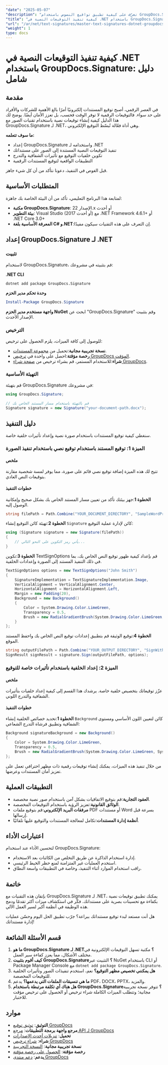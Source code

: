 ```yaml
---
"date": "2025-05-07"
"description": "تعرّف على كيفية تطبيق تواقيع النصوص باستخدام GroupDocs.Signature لـ .NET. يغطي هذا الدليل الإعداد، وتواقيع النصوص المستندة إلى الصور، وتأثيرات الخلفية الخاصة."
"title": "كيفية تنفيذ التوقيعات النصية في .NET باستخدام GroupDocs.Signature - دليل شامل"
"url": "/ar/net/text-signatures/master-text-signatures-dotnet-groupdocs-signature/"
"weight": 1
type: docs
---
```

# كيفية تنفيذ التوقيعات النصية في .NET باستخدام GroupDocs.Signature: دليل شامل

## مقدمة

في العصر الرقمي، أصبح توقيع المستندات إلكترونيًا أمرًا بالغ الأهمية للشركات والأفراد على حد سواء. فالتوقيعات الرقمية لا توفر الوقت فحسب، بل تعزز الأمان أيضًا. يوضح لك هذا الدليل كيفية إنشاء توقيعات نصية باستخدام تقنيات الصور مع GroupDocs.Signature لـ .NET، وهي أداة فعّالة تُبسّط التوقيع الإلكتروني.

**ما سوف تتعلمه:**
- إعداد GroupDocs.Signature واستخدامه لـ .NET
- تنفيذ التوقيعات النصية المستندة إلى الصور على مستنداتك
- تكوين خلفيات التوقيع مع تأثيرات الشفافية والتدرج
- التطبيقات الواقعية لتوقيع المستندات الرقمية

قبل الغوص في التنفيذ، دعونا نتأكد من أن كل شيء جاهز.

## المتطلبات الأساسية

لمتابعة هذا البرنامج التعليمي، تأكد من أن البيئة الخاصة بك جاهزة:

- **مكتبة GroupDocs.Signature**: الإصدار 22.x أو أحدث
- **بيئة التطوير**: Visual Studio (2017 أو أحدث) مع .NET Framework 4.6.1+ أو .NET Core 3.0+
- **المعرفة الأساسية بلغة C# و.NET**:إن التعرف على هذه التقنيات سيكون مفيدًا.

## إعداد GroupDocs.Signature لـ .NET

### تثبيت

لاستخدام GroupDocs.Signature، قم بتثبيته في مشروعك:

**.NET CLI**
```bash
dotnet add package GroupDocs.Signature
```

**وحدة تحكم مدير الحزم**
```powershell
Install-Package GroupDocs.Signature
```

**واجهة مستخدم مدير الحزم NuGet**
ابحث عن "GroupDocs.Signature" وقم بتثبيت الإصدار الأحدث.

### الترخيص

للوصول إلى كافة الميزات، يلزم الحصول على ترخيص:
- **نسخة تجريبية مجانية**:تحميل من [مجموعة المستندات](https://releases.groupdocs.com/signature/net/).
- **رخصة مؤقتة**:احصل على واحدة في [ترخيص GroupDocs المؤقت](https://purchase.groupdocs.com/temporary-license/).
- **شراء**:للاستخدام المستمر، قم بشراء ترخيص من [صفحة شراء GroupDocs](https://purchase.groupdocs.com/buy).

### التهيئة الأساسية

قم بتهيئة GroupDocs.Signature في مشروعك:
```csharp
using GroupDocs.Signature;

// قم بالتهيئة باستخدام مسار المستند الخاص بك
Signature signature = new Signature("your-document-path.docx");
```

## دليل التنفيذ

سنغطي كيفية توقيع المستندات باستخدام صورة نصية وإعداد تأثيرات خلفية خاصة.

### الميزة 1: توقيع المستند باستخدام توقيع نصي باستخدام تنفيذ الصورة

#### ملخص
تتيح لك هذه الميزة إضافة توقيع نصي قائم على صورة، مما يوفر لمسة شخصية مقارنة بتوقيعات النص العادي.

#### خطوات التنفيذ
**الخطوة 1**:جهز بيئتك
تأكد من تعيين مسار المستند الخاص بك بشكل صحيح وإمكانية الوصول إليه.
```csharp
string filePath = Path.Combine("YOUR_DOCUMENT_DIRECTORY", "SampleWordProcessingDocument.docx");
```
**الخطوة 2**:تهيئة كائن التوقيع
إنشاء `Signature` كائن لإدارة عملية التوقيع:
```csharp
using (Signature signature = new Signature(filePath))
{
    // يأتي رمز التكوين على النحو التالي...
}
```
**الخطوة 3**:تكوين TextSignOptions
قم بإعداد كيفية ظهور توقيع النص الخاص بك، بما في ذلك التنفيذ المستند إلى الصورة وإعدادات الخلفية.
```csharp
TextSignOptions options = new TextSignOptions("John Smith")
{
    SignatureImplementation = TextSignatureImplementation.Image,
    VerticalAlignment = VerticalAlignment.Center,
    HorizontalAlignment = HorizontalAlignment.Left,
    Margin = new Padding(20),
    Background = new Background()
    {
        Color = System.Drawing.Color.LimeGreen,
        Transparency = 0.5,
        Brush = new RadialGradientBrush(System.Drawing.Color.LimeGreen, System.Drawing.Color.DarkGreen)
    }
};
```
**الخطوة 4**:توقيع الوثيقة
قم بتطبيق إعدادات توقيع النص الخاص بك واحفظ المستند الموقع.
```csharp
string outputFilePath = Path.Combine("YOUR_OUTPUT_DIRECTORY", "SignWithTextImage", fileName);
SignResult signResult = signature.Sign(outputFilePath, options);
```

### الميزة 2: إعداد الخلفية باستخدام تأثيرات خاصة للتوقيع

#### ملخص
عزّز توقيعاتك بتخصيص خلفية خاصة. يرشدك هذا القسم إلى كيفية إعداد خلفيات بتأثيرات الشفافية والتدرج اللوني.

#### خطوات التنفيذ
**الخطوة 1**:تحديد خصائص الخلفية
إنشاء `Background` كائن لتعيين اللون الأساسي ومستوى الشفافية وتطبيق فرشاة التدرج الشعاعي:
```csharp
Background signatureBackground = new Background()
{
    Color = System.Drawing.Color.LimeGreen,
    Transparency = 0.5,
    Brush = new RadialGradientBrush(System.Drawing.Color.LimeGreen, System.Drawing.Color.DarkGreen)
};
```
من خلال تنفيذ هذه الميزات، يمكنك إنشاء توقيعات رقمية ذات مظهر احترافي تعمل على تعزيز أمان المستندات وعرضها.

## التطبيقات العملية
- **العقود التجارية**:قم بتوقيع الاتفاقيات بشكل آمن باستخدام صور نصية مخصصة.
- **الوثائق القانونية**:تعزيز الرؤية باستخدام التوقيعات المخصصة.
- **مرفقات البريد الإلكتروني**:قم بتوقيع ملفات PDF أو مستندات Word بسرعة قبل إرسالها.
- **أنظمة إدارة المستندات**:تكامل لمعالجة المستندات والتوقيع عليها تلقائيًا.

## اعتبارات الأداء
لتحسين الأداء عند استخدام GroupDocs.Signature:
- إدارة استخدام الذاكرة عن طريق التخلص من الكائنات بعد الاستخدام.
- استخدم العمليات غير المتزامنة لمنع حظر الخيط الرئيسي.
- راقب استخدام الموارد أثناء التنفيذ، وخاصة في التطبيقات واسعة النطاق.

## خاتمة
بإتقان هذه التقنيات مع GroupDocs.Signature لـ .NET، يمكنك تطبيق توقيعات نصية بكفاءة مع تحسينات بصرية على مستنداتك. فكّر في استكشاف ميزات أكثر تقدمًا ودمج هذه الوظيفة في أنظمة أكبر لسير العمل الآلي.

هل أنت مستعد لبدء توقيع مستنداتك ببراعة؟ جرّب تطبيق الحل اليوم وحسّن عمليات إدارة مستنداتك!

## قسم الأسئلة الشائعة
1. **ما هو GroupDocs.Signature لـ .NET؟** مكتبة تسهل التوقيعات الإلكترونية في مختلف الأشكال، مما يعزز كفاءة سير العمل.
2. **كيف أقوم بتثبيت GroupDocs.Signature؟** التثبيت عبر NuGet باستخدام CLI أو Package Manager Console مع `dotnet add package GroupDocs.Signature`.
3. **هل يمكنني تخصيص مظهر التوقيع؟** نعم، استخدم تنفيذات الصور وتأثيرات الخلفية للتوقيعات المخصصة.
4. **ما هي تنسيقات الملفات التي يدعمها؟** يدعم PDF، DOCX، PPTX، والمزيد.
5. **هل هناك أي تكلفة مرتبطة باستخدام GroupDocs.Signature؟** تتوفر نسخة تجريبية مجانية؛ وتتطلب الميزات الكاملة شراء ترخيص أو الحصول على ترخيص مؤقت للاختبار.

## موارد
- **التوثيق**: [توثيق توقيع GroupDocs](https://docs.groupdocs.com/signature/net/)
- **مرجع واجهة برمجة التطبيقات**: [مرجع API لـ GroupDocs](https://reference.groupdocs.com/signature/net/)
- **تحميل**: [تنزيلات أحدث الإصدارات](https://releases.groupdocs.com/signature/net/)
- **شراء**: [شراء ترخيص GroupDocs](https://purchase.groupdocs.com/buy)
- **نسخة تجريبية مجانية**: [النسخة التجريبية](https://releases.groupdocs.com/signature/net/)
- **رخصة مؤقتة**: [الحصول على رخصة مؤقتة](https://purchase.groupdocs.com/temporary-license/)
- **يدعم**: [دعم منتدى GroupDocs](https://forum.groupdocs.com/c/signature/)
